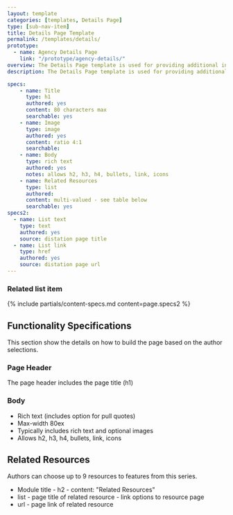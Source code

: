 ```yaml
---
layout: template
categories: [templates, Details Page]
type: [sub-nav-item]
title: Details Page Template
permalink: /templates/details/
prototype: 
  - name: Agency Details Page
    link: "/prototype/agency-details/"
overview: The Details Page template is used for providing additional information on a topic. Usually secondary to a landing page with broader information.
description: The Details Page template is used for providing additional information on a topic. Usually secondary to a landing page with broader information.

specs:
    - name: Title
      type: h1
      authored: yes
      content: 80 characters max
      searchable: yes
    - name: Image
      type: image
      authored: yes
      content: ratio 4:1
      searchable:
    - name: Body
      type: rich text
      authored: yes
      notes: allows h2, h3, h4, bullets, link, icons
    - name: Related Resources
      type: list
      authored:
      content: multi-valued - see table below
      searchable: yes
specs2: 
  - name: List text
    type: text
    authored: yes
    source: distation page title
  - name: List link
    type: href
    authored: yes
    source: distation page url
---
```


### Related list item
{% include partials/content-specs.md content=page.specs2 %} 

## Functionality Specifications
This section show the details on how to build the page based on the author selections.

### Page Header
The page header includes the page title (h1)

### Body
- Rich text (includes option for pull quotes)
- Max-width 80ex
- Typically includes rich text and optional images
- Allows h2, h3, h4, bullets, link, icons

## Related Resources
Authors can choose up to 9 resources to features from this series.
- Module title - h2 - content: "Related Resources"
- list - page title of related resource - link options to resource page
- url - page link of related resource